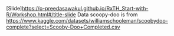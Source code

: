 [Slide]<https://o-preedasawakul.github.io/RxTH_Start-with-R/Workshop.html#/title-slide>
Data scoopy-doo is from <https://www.kaggle.com/datasets/williamschooleman/scoobydoo-complete?select=Scooby-Doo+Completed.csv>

